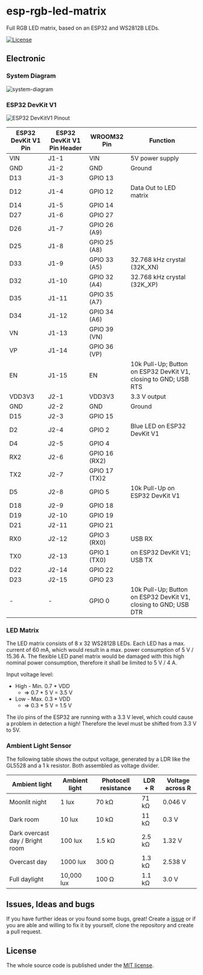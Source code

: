 # esp-rgb-led-matrix
Full RGB LED matrix, based on an ESP32 and WS2812B LEDs.

[![License](https://img.shields.io/badge/license-MIT-blue.svg)](http://choosealicense.com/licenses/mit/)

## Electronic

### System Diagram

![system-diagram](https://github.com/BlueAndi/esp-rgb-led-matrix/blob/master/doc/design/system.png)

### ESP32 DevKit V1

![ESP32 DevKitV1 Pinout](https://github.com/BlueAndi/esp-rgb-led-matrix/blob/master/doc/datasheets/pinoutDOIT32devkitv1.png)

| ESP32 DevKit V1 Pin | ESP32 DevKit V1 Pin Header | WROOM32 Pin | Function |
| --- | --- | --- | --- |
| VIN | J1-1 | VIN | 5V power supply |
| GND | J1-2 | GND | Ground |
| D13 | J1-3 | GPIO 13 | |
| D12 | J1-4 | GPIO 12 | Data Out to LED matrix |
| D14 | J1-5 | GPIO 14 | |
| D27 | J1-6 | GPIO 27 | |
| D26 | J1-7 | GPIO 26 (A9) | |
| D25 | J1-8 | GPIO 25 (A8) | |
| D33 | J1-9 | GPIO 33 (A5) | 32.768 kHz crystal (32K_XN) |
| D32 | J1-10 | GPIO 32 (A4) | 32.768 kHz crystal (32K_XP) |
| D35 | J1-11 | GPIO 35 (A7) | |
| D34 | J1-12 | GPIO 34 (A6) | |
| VN | J1-13 | GPIO 39 (VN) | |
| VP | J1-14 | GPIO 36 (VP) | |
| EN | J1-15 | EN | 10k Pull-Up; Button on ESP32 DevKit V1, closing to GND; USB RTS |
| VDD3V3 | J2-1 | VDD3V3 | 3.3 V output |
| GND | J2-2 | GND | Ground |
| D15 | J2-3 | GPIO 15 | |
| D2 | J2-4 | GPIO 2 | Blue LED on ESP32 DevKit V1 |
| D4 | J2-5 | GPIO 4 | |
| RX2 | J2-6 | GPIO 16 (RX2) | |
| TX2 | J2-7 | GPIO 17 (TX)2 | |
| D5 | J2-8 | GPIO 5 | 10k Pull-Up on ESP32 DevKit V1 |
| D18 | J2-9 | GPIO 18 | |
| D19 | J2-10 | GPIO 19 | |
| D21 | J2-11 | GPIO 21 | |
| RX0 | J2-12 | GPIO 3 (RX0) | USB RX |
| TX0 | J2-13 | GPIO 1 (TX0) | on ESP32 DevKit V1; USB TX |
| D22 | J2-14 | GPIO 22 | |
| D23 | J2-15 | GPIO 23 | |
| - | - | GPIO 0 | 10k Pull-Up; Button on ESP32 DevKit V1, closing to GND; USB DTR |

### LED Matrix

The LED matrix consists of 8 x 32 WS2812B LEDs. Each LED has a max. current of 60 mA, which would result in a max. power consumption of 5 V / 15.36 A. The flexible LED panel matrix would be damaged with this high nominal power consumption, therefore it shall be limited to 5 V / 4 A.

Input voltage level:
* High - Min. 0.7 * VDD
  * => 0.7 * 5 V = 3.5 V
* Low - Max. 0.3 * VDD
  * => 0.3 * 5 V = 1.5 V

The i/o pins of the ESP32 are running with a 3.3 V level, which could cause a problem in detection a high!
Therefore the level must be shifted from 3.3 V to 5V.

### Ambient Light Sensor

The following table shows the output voltage, generated by a LDR like the GL5528 and a 1 k resistor. Both assembled as voltage divider.

| Ambient light | Ambient light | Photocell resistance | LDR + R | Voltage across R|
| --- | --- | --- | --- | --- |
| Moonlit night | 1 lux | 70 kΩ | 71 kΩ | 0.046 V |
| Dark room | 10 lux | 10 kΩ | 11 kΩ | 0.3 V |
| Dark overcast day / Bright room | 100 lux | 1.5 kΩ | 2.5 kΩ | 1.32 V |
| Overcast day | 1000 lux | 300 Ω | 1.3 kΩ | 2.538 V |
| Full daylight | 10,000 lux | 100 Ω | 1.1 kΩ | 3.0 V |

## Issues, Ideas and bugs
If you have further ideas or you found some bugs, great! Create a [issue](https://github.com/BlueAndi/esp-rgb-led-matrix/issues) or if you are able and willing to fix it by yourself, clone the repository and create a pull request.

## License
The whole source code is published under the [MIT license](http://choosealicense.com/licenses/mit/).
